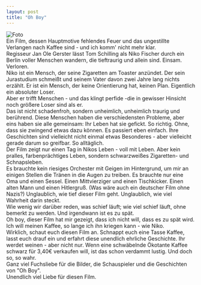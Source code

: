 ```yaml
---
layout: post
title: "Oh Boy"
---
```


![Foto](http://farm8.staticflickr.com/7443/12371703963_06ed42d7b8_c.jpg)  
Ein Film, dessen Hauptmotive fehlendes Feuer und das ungestillte Verlangen nach Kaffee sind - und ich komm' nicht mehr klar.  
Regisseur Jan Ole Gerster lässt Tom Schilling als Niko Fischer durch ein Berlin voller Menschen wandern, die tieftraurig und allein sind. Einsam. Verloren.  
Niko ist ein Mensch, der seine Zigaretten am Toaster anzündet. Der sein Jurastudium schmeißt und seinem Vater davon zwei Jahre lang nichts erzählt. Er ist ein Mensch, der keine Orientierung hat, keinen Plan. Eigentlich ein absoluter Loser.  
Aber er trifft Menschen - und das klingt perfide -die in gewisser Hinsicht noch größere Loser sind als er.  
Das ist nicht schadenfroh, sondern unheimlich, unheimlich traurig und berührend. Diese Menschen haben die verschiedensten Probleme, aber eins haben sie alle gemeinsam: Ihr Leben hat sie gefickt. So richtig. Ohne, dass sie zwingend etwas dazu können. Es passiert eben einfach. Ihre Geschichten sind vielleicht nicht einmal etwas Besonderes - aber vielleicht gerade darum so greifbar. So alltäglich.  
Der Film zeigt nur einen Tag in Nikos Leben - voll mit Leben. Aber kein pralles, farbenprächtiges Leben, sondern schwarzweißes Zigaretten- und Schnapsleben.  
Es brauchte kein riesiges Orchester mit Geigen im Hintergrund, um mir an einigen Stellen die Tränen in die Augen zu treiben. Es brauchte nur eine Oma und einen Sessel. Einen Mittvierziger und einen Tischkicker. Einen alten Mann und einen Hitlergruß. (Was wäre auch ein deutscher Film ohne Nazis?) 
Unglaublich, wie tief dieser Film geht. Unglaublich, wie viel Wahrheit darin steckt.  
Wie wenig wir darüber reden, was schief läuft; wie viel schief läuft, ohne bemerkt zu werden. Und irgendwann ist es zu spät.  
Oh boy, dieser Film hat mir gezeigt, dass ich nicht will, dass es zu spät wird. Ich will meinen Kaffee, so lange ich ihn kriegen kann - wie Niko.  
Wirklich, schaut euch diesen Film an. Schnappt euch eine Tasse Kaffee, lasst euch drauf ein und erfahrt diese unendlich ehrliche Geschichte. Ihr werdet weinen - aber nicht nur. Wenn eine schwäbelnde Ökotante Kaffee schwarz für 3,40€ verkaufen will, ist das schon verdammt lustig. Und doch so, so wahr.  
Ganz viel Fuchsliebe für die Bilder, die Schauspieler und die Geschichten von "Oh Boy".  
Unendlich viel Liebe für diesen Film.